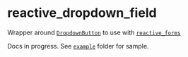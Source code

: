 # reactive_dropdown_field

Wrapper around [`DropdownButton`](https://api.flutter.dev/flutter/material/DropdownButton-class.html) to use with [`reactive_forms`](https://pub.dev/packages/reactive_forms)

Docs in progress. See [`example`](https://github.com/artflutter/reactive_forms_widgets/tree/master/packages/reactive_dropdown_field/example) folder for sample.
